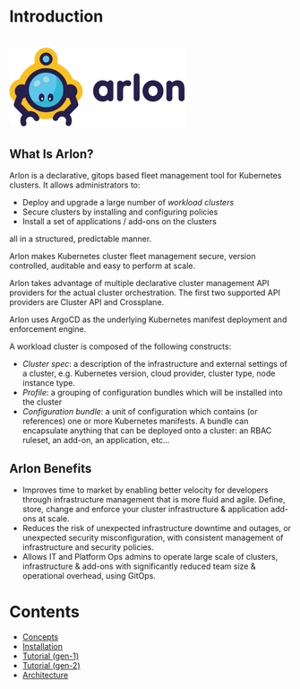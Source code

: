 
# Introduction

# ![logo](./images/logo_arlon.svg)

## What Is Arlon?

Arlon is a declarative, gitops based fleet management tool for Kubernetes clusters.
It allows administrators to: 
- Deploy and upgrade a large number of *workload clusters* 
- Secure clusters by installing and configuring policies
- Install a set of applications / add-ons on the clusters 

all in a structured, predictable manner. 

Arlon makes Kubernetes cluster fleet management secure, version controlled, auditable and easy to perform at scale. 

Arlon takes advantage of multiple declarative cluster management API providers for the
actual cluster orchestration. The first two supported API providers are Cluster API and Crossplane.

Arlon uses ArgoCD as the underlying Kubernetes manifest deployment and enforcement engine.

A workload cluster is composed of the following constructs:

- *Cluster spec*: a description of the infrastructure and external settings of a cluster,
e.g. Kubernetes version, cloud provider, cluster type, node instance type.
- *Profile*: a grouping of configuration bundles which will be installed into the cluster
- *Configuration bundle*: a unit of configuration which contains (or references) one or
more Kubernetes manifests. A bundle can encapsulate anything that can be deployed onto a cluster:
an RBAC ruleset, an add-on, an application, etc... 

## Arlon Benefits

- Improves time to market by enabling better velocity for developers through infrastructure management that is more fluid and agile. Define, store, change and enforce your cluster infrastructure & application add-ons at scale.  
- Reduces the risk of unexpected infrastructure downtime and outages, or unexpected security misconfiguration, with consistent management of infrastructure and security policies.   
- Allows IT and Platform Ops admins to operate large scale of clusters, infrastructure & add-ons with significantly reduced team size & operational overhead, using GitOps. 

# Contents

- [Concepts](./concepts.md) 
- [Installation](./installation.md)
- [Tutorial (gen-1)](./tutorial.md)
- [Tutorial (gen-2)](./gen2_Tutorial.md)
- [Architecture](./architecture.md)
